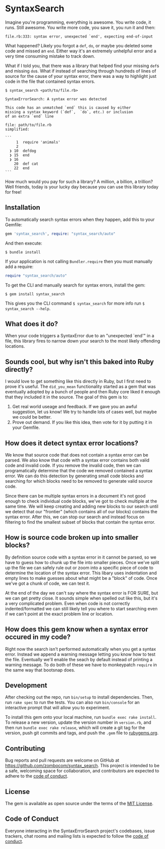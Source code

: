 # SyntaxSearch

Imagine you're programming, everything is awesome. You write code, it runs. Still awesome. You write more code, you save it, you run it and then:

```
file.rb:333: syntax error, unexpected `end', expecting end-of-input
```

What happened? Likely you forgot a `def`, `do`, or maybe you deleted some code and missed an `end`. Either way it's an extremely unhelpful error and a very time consuming mistake to track down.

What if I told you, that there was a library that helped find your missing `def`s and missing `do`s. What if instead of searching through hundreds of lines of source for the cause of your syntax error, there was a way to highlight just code in the file that contained syntax errors.

    $ syntax_search <path/to/file.rb>

    SyntaxErrorSearch: A syntax error was detected

    This code has an unmatched `end` this is caused by either
    missing a syntax keyword (`def`,  `do`, etc.) or inclusion
    of an extra `end` line

    file: path/to/file.rb
    simplified:

    ```
         1  require 'animals'
         2
      ❯ 10  defdog
      ❯ 15  end
      ❯ 16
        20  def cat
        22  end
    ```

How much would you pay for such a library? A million, a billion, a trillion? Well friends, today is your lucky day because you can use this library today for free!

## Installation

To automatically search syntax errors when they happen, add this to your Gemfile:

```ruby
gem 'syntax_search', require: "syntax_search/auto"
```

And then execute:

    $ bundle install

If your application is not calling `Bundler.require` then you must manually add a require:

```ruby
require "syntax_search/auto"
```

To get the CLI and manually search for syntax errors, install the gem:

    $ gem install syntax_search

This gives you the CLI command `$ syntax_search` for more info run `$ syntax_search --help`.

## What does it do?

When your code triggers a SyntaxError due to an "unexpected `end'" in a file, this library fires to narrow down your search to the most likely offending locations.

## Sounds cool, but why isn't this baked into Ruby directly?

I would love to get something like this directly in Ruby, but I first need to prove it's useful. The `did_you_mean` functionality started as a gem that was eventually adopted by a bunch of people and then Ruby core liked it enough that they included it in the source. The goal of this gem is to:

1. Get real world useage and feedback. If we gave you an awful suggestion, let us know! We try to handle lots of cases well, but maybe we could be better.
2. Prove out demand. If you like this idea, then vote for it by putting it in your Gemfile.

## How does it detect syntax error locations?

We know that source code that does not contain a syntax error can be parsed. We also know that code with a syntax error contains both valid code and invalid code. If you remove the invalid code, then we can programatically determine that the code we removed contained a syntax error. We can do this detection by generating small code blocks and searching for which blocks need to be removed to generate valid source code.

Since there can be multiple syntax errors in a document it's not good enough to check individual code blocks, we've got to check multiple at the same time. We will keep creating and adding new blocks to our search until we detect that our "frontier" (which contains all of our blocks) contains the syntax error. After this, we can stop our search and instead focus on filtering to find the smallest subset of blocks that contain the syntax error.

## How is source code broken up into smaller blocks?

By definition source code with a syntax error in it cannot be parsed, so we have to guess how to chunk up the file into smaller pieces. Once we've split up the file we can safely rule out or zoom into a specific piece of code to determine the location of the syntax error. This libary uses indentation and empty lines to make guesses about what might be a "block" of code. Once we've got a chunk of code, we can test it.

At the end of the day we can't say where the syntax error is FOR SURE, but we can get pretty close. It sounds simple when spelled out like this, but it's a very complicated problem. Even when code is not correctly indented/formatted we can still likely tell you where to start searching even if we can't point at the exact problem line or location.

## How does this gem know when a syntax error occured in my code?

Right now the search isn't performed automatically when you get a syntax error. Instead we append a warning message letting you know how to test the file. Eventually we'll enable the seach by default instead of printing a warning message. To do both of these we have to monkeypatch `require` in the same way that bootsnap does.

## Development

After checking out the repo, run `bin/setup` to install dependencies. Then, run `rake spec` to run the tests. You can also run `bin/console` for an interactive prompt that will allow you to experiment.

To install this gem onto your local machine, run `bundle exec rake install`. To release a new version, update the version number in `version.rb`, and then run `bundle exec rake release`, which will create a git tag for the version, push git commits and tags, and push the `.gem` file to [rubygems.org](https://rubygems.org).

## Contributing

Bug reports and pull requests are welcome on GitHub at https://github.com/zombocom/syntax_search. This project is intended to be a safe, welcoming space for collaboration, and contributors are expected to adhere to the [code of conduct](https://github.com/[USERNAME]/syntax_search/blob/master/CODE_OF_CONDUCT.md).


## License

The gem is available as open source under the terms of the [MIT License](https://opensource.org/licenses/MIT).

## Code of Conduct

Everyone interacting in the SyntaxErrorSearch project's codebases, issue trackers, chat rooms and mailing lists is expected to follow the [code of conduct](https://github.com/zombocom/syntax_search/blob/master/CODE_OF_CONDUCT.md).
